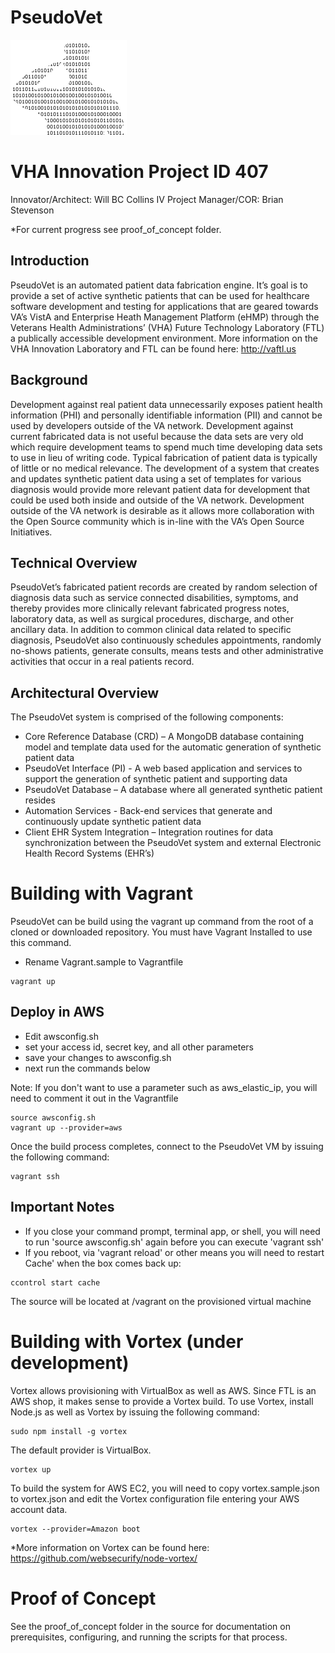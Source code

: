 # PseudoVet
![PseudoVet Logo](https://github.com/VHAINNOVATIONS/PseudoVet/blob/master/branding/PseudoVet.png)
# VHA Innovation Project ID 407
Innovator/Architect: Will BC Collins IV
Project Manager/COR: Brian Stevenson

*For current progress see proof_of_concept folder.

## Introduction
PseudoVet is an automated patient data fabrication engine.  It’s goal is to provide a set of active synthetic patients that can be used for healthcare software development and testing for applications that are geared towards VA’s VistA and Enterprise Heath Management Platform (eHMP) through the Veterans Health Administrations’ (VHA) Future Technology Laboratory (FTL) a publically accessible development environment.  More information on the VHA Innovation Laboratory and FTL can be found here: http://vaftl.us

## Background
Development against real patient data unnecessarily exposes patient health information (PHI) and personally identifiable information (PII) and cannot be used by developers outside of the VA network.  Development against current fabricated data is not useful because the data sets are very old which require development teams to spend much time developing data sets to use in lieu of writing code.  Typical fabrication of patient data is typically of little or no medical relevance.  The development of a system that creates and updates synthetic patient data using a set of templates for various diagnosis would provide more relevant patient data for development that could be used both inside and outside of the VA network.  Development outside of the VA network is desirable as it allows more  collaboration with the Open Source community which is in-line with the VA’s Open Source Initiatives.

## Technical Overview
PseudoVet’s fabricated patient records are created by random selection of diagnosis data such as service connected disabilities, symptoms, and thereby provides more clinically relevant fabricated progress notes, laboratory data, as well as surgical procedures, discharge, and other ancillary data.  In addition to common clinical data related to specific diagnosis, PseudoVet also continuously schedules appointments, randomly no-shows patients, generate consults, means tests and other administrative activities that occur in a real patients record.

## Architectural Overview
The PseudoVet system is comprised of the following components:
- Core Reference Database (CRD) – A MongoDB database containing model and template data used for the automatic generation of synthetic patient data
- PseudoVet Interface (PI) - A web based application and services to support the generation of synthetic patient and supporting data
- PseudoVet Database – A database where all generated synthetic patient resides
- Automation Services - Back-end services that generate and continuously update synthetic patient data
- Client EHR System Integration – Integration routines for data synchronization between the PseudoVet system and external Electronic Health Record Systems (EHR’s)

# Building with Vagrant
PseudoVet can be build using the vagrant up command from the root of a cloned or downloaded repository.  You must have Vagrant Installed to use this command.

- Rename Vagrant.sample to Vagrantfile

```
vagrant up
```

## Deploy in AWS
- Edit awsconfig.sh 
- set your access id, secret key, and all other parameters
- save your changes to awsconfig.sh
- next run the commands below

Note: If you don't want to use a parameter such as aws_elastic_ip, you will need to comment it out in the Vagrantfile

```
source awsconfig.sh
vagrant up --provider=aws
```

Once the build process completes, connect to the PseudoVet VM by issuing the following command:
```
vagrant ssh
```

## Important Notes

- If you close your command prompt, terminal app, or shell, you will need to run 'source awsconfig.sh' again before you can execute 'vagrant ssh'
- If you reboot, via 'vagrant reload' or other means you will need to restart Cache' when the box comes back up:
```
ccontrol start cache
```

The source will be located at /vagrant on the provisioned virtual machine

# Building with Vortex (under development)
Vortex allows provisioning with VirtualBox as well as AWS.  Since FTL is an AWS shop, it makes sense to provide a Vortex build.  To use Vortex, install Node.js as well as Vortex by issuing the following command:
```
sudo npm install -g vortex
```

The default provider is VirtualBox.
```
vortex up
```
To build the system for AWS EC2, you will need to copy vortex.sample.json to vortex.json and edit the Vortex configuration file entering your AWS account data.

```
vortex --provider=Amazon boot
```

*More information on Vortex can be found here: https://github.com/websecurify/node-vortex/ 

# Proof of Concept
See the proof_of_concept folder in the source for documentation on prerequisites, configuring, and running the scripts for that process.
